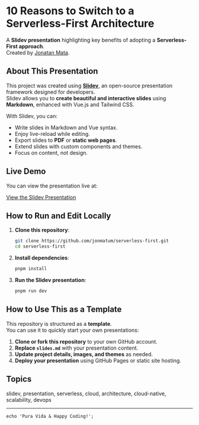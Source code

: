 # 10 Reasons to Switch to a Serverless-First Architecture

A **Slidev presentation** highlighting key benefits of adopting a **Serverless-First approach**.  
Created by [Jonatan Mata](https://jonmatum.dev).

## About This Presentation

This project was created using **[Slidev](https://sli.dev/)**, an open-source presentation framework designed for developers.  
Slidev allows you to **create beautiful and interactive slides** using **Markdown**, enhanced with Vue.js and Tailwind CSS.

With Slidev, you can:

- Write slides in Markdown and Vue syntax.
- Enjoy live-reload while editing.
- Export slides to **PDF** or **static web pages**.
- Extend slides with custom components and themes.
- Focus on content, not design.

## Live Demo

You can view the presentation live at:

[View the Slidev Presentation](https://jonmatum.github.io/serverless-first/)

## How to Run and Edit Locally

1. **Clone this repository**:
   ```bash
   git clone https://github.com/jonmatum/serverless-first.git
   cd serverless-first
   ```
2. **Install dependencies**:
   ```bash
   pnpm install
   ```
3. **Run the Slidev presentation**:
   ```bash
   pnpm run dev
   ```

## How to Use This as a Template

This repository is structured as a **template**.  
You can use it to quickly start your own presentations:

1. **Clone or fork this repository** to your own GitHub account.
2. **Replace `slides.md`** with your presentation content.
3. **Update project details, images, and themes** as needed.
4. **Deploy your presentation** using GitHub Pages or static site hosting.

## Topics

slidev, presentation, serverless, cloud, architecture, cloud-native, scalability, devops

---

```shell
echo 'Pura Vida & Happy Coding!';
```
